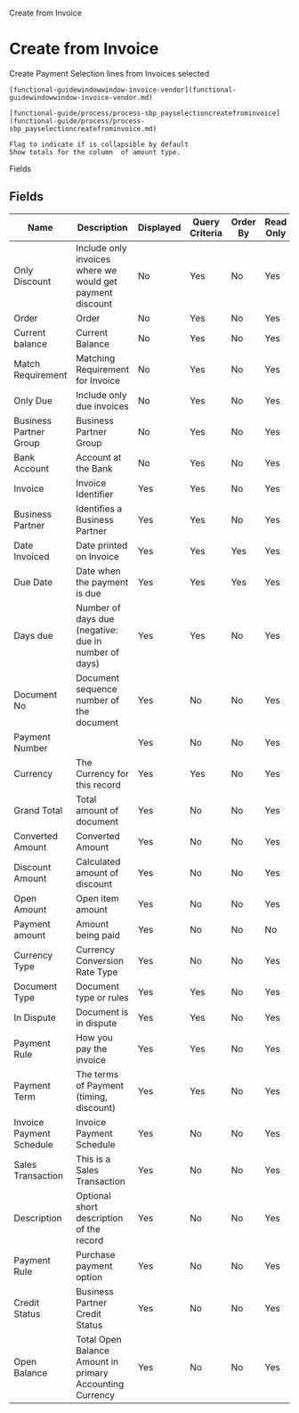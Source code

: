 
Create from Invoice
# Create from Invoice


Create Payment Selection lines from Invoices selected

```
[functional-guidewindowwindow-invoice-vendor](functional-guidewindowwindow-invoice-vendor.md)
```

```
[functional-guide/process/process-sbp_payselectioncreatefrominvoice](functional-guide/process/process-sbp_payselectioncreatefrominvoice.md)
```

```
Flag to indicate if is collapsible by default
Show totals for the column  of amount type.
```
Fields
## Fields




Name                     | Description                                               | Displayed | Query Criteria | Order By | Read Only | Mandatory
------------------------ | --------------------------------------------------------- | --------- | -------------- | -------- | --------- | ---------
Only Discount            | Include only invoices where we would get payment discount | No        | Yes            | No       | Yes       | No       
Order                    | Order                                                     | No        | Yes            | No       | Yes       | No       
Current balance          | Current Balance                                           | No        | Yes            | No       | Yes       | No       
Match Requirement        | Matching Requirement for Invoice                          | No        | Yes            | No       | Yes       | Yes      
Only Due                 | Include only due invoices                                 | No        | Yes            | No       | Yes       | No       
Business Partner Group   | Business Partner Group                                    | No        | Yes            | No       | Yes       | No       
Bank Account             | Account at the Bank                                       | No        | Yes            | No       | Yes       | No       
Invoice                  | Invoice Identifier                                        | Yes       | Yes            | No       | Yes       | No       
Business Partner         | Identifies a Business Partner                             | Yes       | Yes            | No       | Yes       | No       
Date Invoiced            | Date printed on Invoice                                   | Yes       | Yes            | Yes      | Yes       | No       
Due Date                 | Date when the payment is due                              | Yes       | Yes            | Yes      | Yes       | No       
Days due                 | Number of days due (negative: due in number of days)      | Yes       | Yes            | No       | Yes       | No       
Document No              | Document sequence number of the document                  | Yes       | No             | No       | Yes       | No       
Payment Number           |                                                           | Yes       | No             | No       | Yes       | No       
Currency                 | The Currency for this record                              | Yes       | Yes            | No       | Yes       | No       
Grand Total              | Total amount of document                                  | Yes       | No             | No       | Yes       | No       
Converted Amount         | Converted Amount                                          | Yes       | No             | No       | Yes       | No       
Discount Amount          | Calculated amount of discount                             | Yes       | No             | No       | Yes       | No       
Open Amount              | Open item amount                                          | Yes       | No             | No       | Yes       | No       
Payment amount           | Amount being paid                                         | Yes       | No             | No       | No        | No       
Currency Type            | Currency Conversion Rate Type                             | Yes       | No             | No       | Yes       | No       
Document Type            | Document type or rules                                    | Yes       | Yes            | No       | Yes       | No       
In Dispute               | Document is in dispute                                    | Yes       | Yes            | No       | Yes       | No       
Payment Rule             | How you pay the invoice                                   | Yes       | Yes            | No       | Yes       | No       
Payment Term             | The terms of Payment (timing, discount)                   | Yes       | Yes            | No       | Yes       | No       
Invoice Payment Schedule | Invoice Payment Schedule                                  | Yes       | No             | No       | Yes       | No       
Sales Transaction        | This is a Sales Transaction                               | Yes       | No             | No       | Yes       | No       
Description              | Optional short description of the record                  | Yes       | No             | No       | Yes       | No       
Payment Rule             | Purchase payment option                                   | Yes       | No             | No       | Yes       | No       
Credit Status            | Business Partner Credit Status                            | Yes       | No             | No       | Yes       | No       
Open Balance             | Total Open Balance Amount in primary Accounting Currency  | Yes       | No             | No       | Yes       | No       
